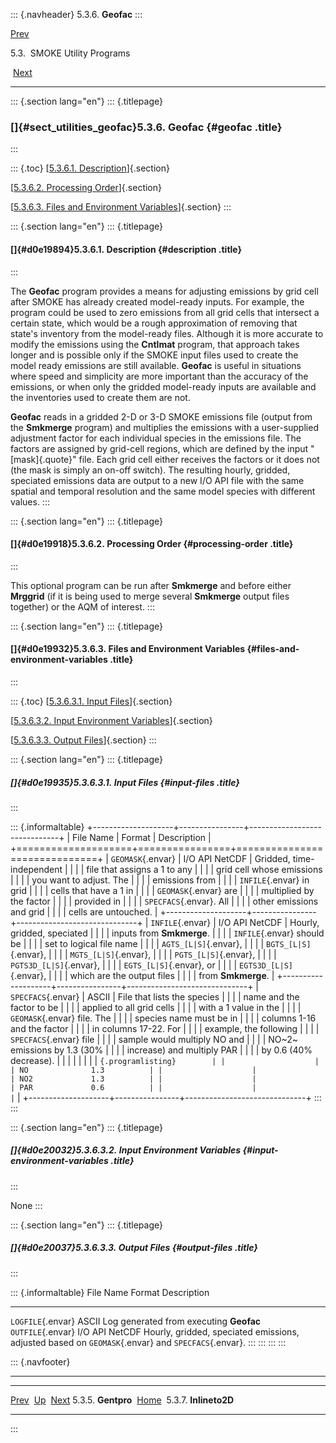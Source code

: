 ::: {.navheader}
5.3.6. **Geofac**
:::

[Prev](ch05s03s05.html) 

5.3.  SMOKE Utility Programs

 [Next](ch05s03s07.html)

------------------------------------------------------------------------

::: {.section lang="en"}
::: {.titlepage}
<div>

<div>

### []{#sect_utilities_geofac}5.3.6. **Geofac** {#geofac .title}

</div>

</div>
:::

::: {.toc}
[[5.3.6.1. Description](ch05s03s06.html#d0e19894)]{.section}

[[5.3.6.2. Processing Order](ch05s03s06.html#d0e19918)]{.section}

[[5.3.6.3. Files and Environment
Variables](ch05s03s06.html#d0e19932)]{.section}
:::

::: {.section lang="en"}
::: {.titlepage}
<div>

<div>

#### []{#d0e19894}5.3.6.1. Description {#description .title}

</div>

</div>
:::

The **Geofac** program provides a means for adjusting emissions by grid
cell after SMOKE has already created model-ready inputs. For example,
the program could be used to zero emissions from all grid cells that
intersect a certain state, which would be a rough approximation of
removing that state's inventory from the model-ready files. Although it
is more accurate to modify the emissions using the **Cntlmat** program,
that approach takes longer and is possible only if the SMOKE input files
used to create the model ready emissions are still available. **Geofac**
is useful in situations where speed and simplicity are more important
than the accuracy of the emissions, or when only the gridded model-ready
inputs are available and the inventories used to create them are not.

**Geofac** reads in a gridded 2-D or 3-D SMOKE emissions file (output
from the **Smkmerge** program) and multiplies the emissions with a
user-supplied adjustment factor for each individual species in the
emissions file. The factors are assigned by grid-cell regions, which are
defined by the input "[mask]{.quote}" file. Each grid cell either
receives the factors or it does not (the mask is simply an on-off
switch). The resulting hourly, gridded, speciated emissions data are
output to a new I/O API file with the same spatial and temporal
resolution and the same model species with different values.
:::

::: {.section lang="en"}
::: {.titlepage}
<div>

<div>

#### []{#d0e19918}5.3.6.2. Processing Order {#processing-order .title}

</div>

</div>
:::

This optional program can be run after **Smkmerge** and before either
**Mrggrid** (if it is being used to merge several **Smkmerge** output
files together) or the AQM of interest.
:::

::: {.section lang="en"}
::: {.titlepage}
<div>

<div>

#### []{#d0e19932}5.3.6.3. Files and Environment Variables {#files-and-environment-variables .title}

</div>

</div>
:::

::: {.toc}
[[5.3.6.3.1. Input Files](ch05s03s06.html#d0e19935)]{.section}

[[5.3.6.3.2. Input Environment
Variables](ch05s03s06.html#d0e20032)]{.section}

[[5.3.6.3.3. Output Files](ch05s03s06.html#d0e20037)]{.section}
:::

::: {.section lang="en"}
::: {.titlepage}
<div>

<div>

##### []{#d0e19935}5.3.6.3.1. Input Files {#input-files .title}

</div>

</div>
:::

::: {.informaltable}
+--------------------+----------------+------------------------------+
| File Name          | Format         | Description                  |
+====================+================+==============================+
| `GEOMASK`{.envar}  | I/O API NetCDF | Gridded, time-independent    |
|                    |                | file that assigns a 1 to any |
|                    |                | grid cell whose emissions    |
|                    |                | you want to adjust. The      |
|                    |                | emissions from               |
|                    |                | `INFILE`{.envar} in grid     |
|                    |                | cells that have a 1 in       |
|                    |                | `GEOMASK`{.envar} are        |
|                    |                | multiplied by the factor     |
|                    |                | provided in                  |
|                    |                | `SPECFACS`{.envar}. All      |
|                    |                | other emissions and grid     |
|                    |                | cells are untouched.         |
+--------------------+----------------+------------------------------+
| `INFILE`{.envar}   | I/O API NetCDF | Hourly, gridded, speciated   |
|                    |                | inputs from **Smkmerge**.    |
|                    |                | `INFILE`{.envar} should be   |
|                    |                | set to logical file name     |
|                    |                | `AGTS_[L|S]`{.envar},        |
|                    |                | `BGTS_[L|S]`{.envar},        |
|                    |                | `MGTS_[L|S]`{.envar},        |
|                    |                | `PGTS_[L|S]`{.envar},        |
|                    |                | `PGTS3D_[L|S]`{.envar},      |
|                    |                | `EGTS_[L|S]`{.envar}, or     |
|                    |                | `EGTS3D_[L|S]`{.envar},      |
|                    |                | which are the output files   |
|                    |                | from **Smkmerge**.           |
+--------------------+----------------+------------------------------+
| `SPECFACS`{.envar} | ASCII          | File that lists the species  |
|                    |                | name and the factor to be    |
|                    |                | applied to all grid cells    |
|                    |                | with a 1 value in the        |
|                    |                | `GEOMASK`{.envar} file. The  |
|                    |                | species name must be in      |
|                    |                | columns 1-16 and the factor  |
|                    |                | in columns 17-22. For        |
|                    |                | example, the following       |
|                    |                | `SPECFACS`{.envar} file      |
|                    |                | sample would multiply NO and |
|                    |                | NO~2~ emissions by 1.3 (30%  |
|                    |                | increase) and multiply PAR   |
|                    |                | by 0.6 (40% decrease).       |
|                    |                |                              |
|                    |                | ``` {.programlisting}        |
|                    |                | NO              1.3          |
|                    |                | NO2             1.3          |
|                    |                | PAR             0.6          |
|                    |                | ```                          |
+--------------------+----------------+------------------------------+
:::
:::

::: {.section lang="en"}
::: {.titlepage}
<div>

<div>

##### []{#d0e20032}5.3.6.3.2. Input Environment Variables {#input-environment-variables .title}

</div>

</div>
:::

None
:::

::: {.section lang="en"}
::: {.titlepage}
<div>

<div>

##### []{#d0e20037}5.3.6.3.3. Output Files {#output-files .title}

</div>

</div>
:::

::: {.informaltable}
  File Name           Format           Description
  ------------------- ---------------- ---------------------------------------------------------------------------------------------------
  `LOGFILE`{.envar}   ASCII            Log generated from executing **Geofac**
  `OUTFILE`{.envar}   I/O API NetCDF   Hourly, gridded, speciated emissions, adjusted based on `GEOMASK`{.envar} and `SPECFACS`{.envar}.
:::
:::
:::
:::

::: {.navfooter}

------------------------------------------------------------------------

  -------------------------- -------------------- --------------------------
  [Prev](ch05s03s05.html)     [Up](ch05s03.html)     [Next](ch05s03s07.html)
  5.3.5. **Gentpro**          [Home](index.html)       5.3.7. **Inlineto2D**
  -------------------------- -------------------- --------------------------
:::
